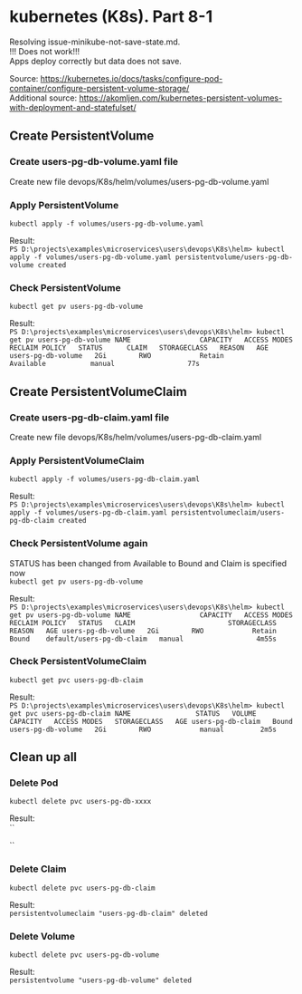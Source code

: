# kubernetes (K8s). Part 8-1
Resolving issue-minikube-not-save-state.md.     
!!! Does not work!!!        
Apps deploy correctly but data does not save.

Source: https://kubernetes.io/docs/tasks/configure-pod-container/configure-persistent-volume-storage/       
Additional source: https://akomljen.com/kubernetes-persistent-volumes-with-deployment-and-statefulset/

## Create PersistentVolume
### Create users-pg-db-volume.yaml file
Create new file devops/K8s/helm/volumes/users-pg-db-volume.yaml

### Apply PersistentVolume
``
kubectl apply -f volumes/users-pg-db-volume.yaml
``

Result:         
``
PS D:\projects\examples\microservices\users\devops\K8s\helm> kubectl apply -f volumes/users-pg-db-volume.yaml
persistentvolume/users-pg-db-volume created
``

### Check PersistentVolume
``
kubectl get pv users-pg-db-volume
``

Result:          
``
PS D:\projects\examples\microservices\users\devops\K8s\helm> kubectl get pv users-pg-db-volume
NAME                 CAPACITY   ACCESS MODES   RECLAIM POLICY   STATUS      CLAIM   STORAGECLASS   REASON   AGE
users-pg-db-volume   2Gi        RWO            Retain           Available           manual                  77s
``

## Create PersistentVolumeClaim
### Create users-pg-db-claim.yaml file
Create new file devops/K8s/helm/volumes/users-pg-db-claim.yaml

### Apply PersistentVolumeClaim
``
kubectl apply -f volumes/users-pg-db-claim.yaml
``

Result:         
``
PS D:\projects\examples\microservices\users\devops\K8s\helm> kubectl apply -f volumes/users-pg-db-claim.yaml
persistentvolumeclaim/users-pg-db-claim created
``

### Check PersistentVolume again
STATUS has been changed from Available to Bound and Claim is specified now      
``
kubectl get pv users-pg-db-volume
``

Result:          
``
PS D:\projects\examples\microservices\users\devops\K8s\helm> kubectl get pv users-pg-db-volume
NAME                 CAPACITY   ACCESS MODES   RECLAIM POLICY   STATUS   CLAIM                       STORAGECLASS   REASON   AGE
users-pg-db-volume   2Gi        RWO            Retain           Bound    default/users-pg-db-claim   manual                  4m55s
``

### Check PersistentVolumeClaim
``
kubectl get pvc users-pg-db-claim
``

Result:          
``
PS D:\projects\examples\microservices\users\devops\K8s\helm> kubectl get pvc users-pg-db-claim
NAME                STATUS   VOLUME               CAPACITY   ACCESS MODES   STORAGECLASS   AGE
users-pg-db-claim   Bound    users-pg-db-volume   2Gi        RWO            manual         2m5s
``


## Clean up all
### Delete Pod
``
kubectl delete pvc users-pg-db-xxxx
``

Result:     
``

``

### Delete Claim
``
kubectl delete pvc users-pg-db-claim
``

Result:     
``
persistentvolumeclaim "users-pg-db-claim" deleted
``

### Delete Volume
``
kubectl delete pvc users-pg-db-volume
``

Result:     
``
persistentvolume "users-pg-db-volume" deleted
``
